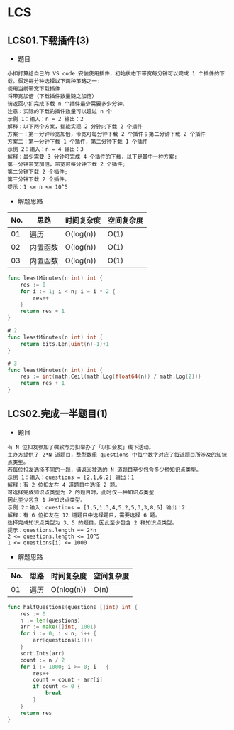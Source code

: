 # LCS

## LCS01.下载插件(3)

- 题目

```
小扣打算给自己的 VS code 安装使用插件，初始状态下带宽每分钟可以完成 1 个插件的下载。假定每分钟选择以下两种策略之一:
使用当前带宽下载插件
将带宽加倍（下载插件数量随之加倍）
请返回小扣完成下载 n 个插件最少需要多少分钟。
注意：实际的下载的插件数量可以超过 n 个
示例 1：输入：n = 2 输出：2
解释：以下两个方案，都能实现 2 分钟内下载 2 个插件
方案一：第一分钟带宽加倍，带宽可每分钟下载 2 个插件；第二分钟下载 2 个插件
方案二：第一分钟下载 1 个插件，第二分钟下载 1 个插件
示例 2：输入：n = 4 输出：3
解释：最少需要 3 分钟可完成 4 个插件的下载，以下是其中一种方案:
第一分钟带宽加倍，带宽可每分钟下载 2 个插件;
第二分钟下载 2 个插件;
第三分钟下载 2 个插件。
提示：1 <= n <= 10^5
```

- 解题思路

| No.  | 思路     | 时间复杂度 | 空间复杂度 |
| ---- | -------- | ---------- | ---------- |
| 01   | 遍历     | O(log(n))  | O(1)       |
| 02   | 内置函数 | O(log(n))  | O(1)       |
| 03   | 内置函数 | O(log(n))  | O(1)       |

```go
func leastMinutes(n int) int {
	res := 0
	for i := 1; i < n; i = i * 2 {
		res++
	}
	return res + 1
}

# 2
func leastMinutes(n int) int {
	return bits.Len(uint(n)-1)+1
}

# 3
func leastMinutes(n int) int {
	res := int(math.Ceil(math.Log(float64(n)) / math.Log(2)))
	return res + 1
}
```

## LCS02.完成一半题目(1)

- 题目

```
有 N 位扣友参加了微软与力扣举办了「以扣会友」线下活动。
主办方提供了 2*N 道题目，整型数组 questions 中每个数字对应了每道题目所涉及的知识点类型。
若每位扣友选择不同的一题，请返回被选的 N 道题目至少包含多少种知识点类型。
示例 1：输入：questions = [2,1,6,2] 输出：1
解释：有 2 位扣友在 4 道题目中选择 2 题。
可选择完成知识点类型为 2 的题目时，此时仅一种知识点类型
因此至少包含 1 种知识点类型。
示例 2：输入：questions = [1,5,1,3,4,5,2,5,3,3,8,6] 输出：2 
解释：有 6 位扣友在 12 道题目中选择题目，需要选择 6 题。
选择完成知识点类型为 3、5 的题目，因此至少包含 2 种知识点类型。
提示：questions.length == 2*n
2 <= questions.length <= 10^5
1 <= questions[i] <= 1000
```

- 解题思路

| No.  | 思路 | 时间复杂度 | 空间复杂度 |
| ---- | ---- | ---------- | ---------- |
| 01   | 遍历 | O(nlog(n)) | O(n)       |

```go
func halfQuestions(questions []int) int {
	res := 0
	n := len(questions)
	arr := make([]int, 1001)
	for i := 0; i < n; i++ {
		arr[questions[i]]++
	}
	sort.Ints(arr)
	count := n / 2
	for i := 1000; i >= 0; i-- {
		res++
		count = count - arr[i]
		if count <= 0 {
			break
		}
	}
	return res
}
```

